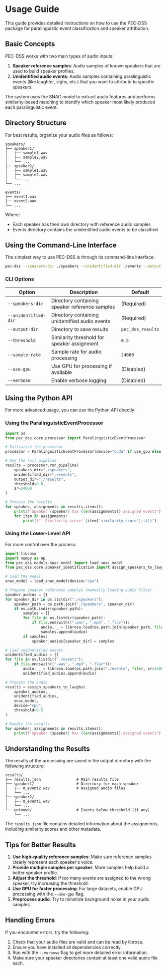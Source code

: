 # Usage Guide

This guide provides detailed instructions on how to use the PEC-DSS package for paralinguistic event classification and speaker attribution.

## Basic Concepts

PEC-DSS works with two main types of audio inputs:

1. **Speaker reference samples**: Audio samples of known speakers that are used to build speaker profiles.
2. **Unidentified audio events**: Audio samples containing paralinguistic events (like laughter, sighs, etc.) that you want to attribute to specific speakers.

The system uses the SNAC model to extract audio features and performs similarity-based matching to identify which speaker most likely produced each paralinguistic event.

## Directory Structure

For best results, organize your audio files as follows:

```
speakers/
├── speaker1/
│   ├── sample1.wav
│   ├── sample2.wav
│   └── ...
├── speaker2/
│   ├── sample1.wav
│   ├── sample2.wav
│   └── ...
└── ...

events/
├── event1.wav
├── event2.wav
└── ...
```

Where:
- Each speaker has their own directory with reference audio samples
- Events directory contains the unidentified audio events to be classified

## Using the Command-Line Interface

The simplest way to use PEC-DSS is through its command-line interface:

```bash
pec-dss --speakers-dir ./speakers --unidentified-dir ./events --output-dir ./results
```

### CLI Options

| Option | Description | Default |
|--------|-------------|---------|
| `--speakers-dir` | Directory containing speaker reference samples | (Required) |
| `--unidentified-dir` | Directory containing unidentified audio events | (Required) |
| `--output-dir` | Directory to save results | `pec_dss_results` |
| `--threshold` | Similarity threshold for speaker assignment | `0.5` |
| `--sample-rate` | Sample rate for audio processing | `24000` |
| `--use-gpu` | Use GPU for processing if available | (Disabled) |
| `--verbose` | Enable verbose logging | (Disabled) |

## Using the Python API

For more advanced usage, you can use the Python API directly:

### Using the ParalinguisticEventProcessor

```python
import os
from pec_dss.core.processor import ParalinguisticEventProcessor

# Initialize the processor
processor = ParalinguisticEventProcessor(device="cuda" if use_gpu else "cpu")

# Run the full pipeline
results = processor.run_pipeline(
    speakers_dir="./speakers",
    unidentified_dir="./events",
    output_dir="./results",
    threshold=0.6,
    sr=24000
)

# Process the results
for speaker, assignments in results.items():
    print(f"Speaker {speaker} has {len(assignments)} assigned events")
    for item in assignments:
        print(f"  Similarity score: {item['similarity_score']:.4f}")
```

### Using the Lower-Level API

For more control over the process:

```python
import librosa
import numpy as np
from pec_dss.models.snac_model import load_snac_model
from pec_dss.core.speaker_identification import assign_speakers_to_laughs

# Load the model
snac_model = load_snac_model(device="cpu")

# Prepare speaker reference samples (manually loading audio files)
speaker_audios = {}
for speaker_dir in os.listdir("./speakers"):
    speaker_path = os.path.join("./speakers", speaker_dir)
    if os.path.isdir(speaker_path):
        samples = []
        for file in os.listdir(speaker_path):
            if file.endswith((".wav", ".mp3", ".flac")):
                audio, _ = librosa.load(os.path.join(speaker_path, file), sr=24000)
                samples.append(audio)
        if samples:
            speaker_audios[speaker_dir] = samples

# Load unidentified events
unidentified_audios = []
for file in os.listdir("./events"):
    if file.endswith((".wav", ".mp3", ".flac")):
        audio, _ = librosa.load(os.path.join("./events", file), sr=24000)
        unidentified_audios.append(audio)

# Process the audio
results = assign_speakers_to_laughs(
    speaker_audios, 
    unidentified_audios, 
    snac_model, 
    device="cpu",
    threshold=0.5
)

# Handle the results
for speaker, assignments in results.items():
    print(f"Speaker {speaker} has {len(assignments)} assigned events")
```

## Understanding the Results

The results of the processing are saved in the output directory with the following structure:

```
results/
├── results.json                # Main results file
├── speaker1/                   # Directory for each speaker
│   ├── 0_event2.wav            # Assigned audio files
│   └── ...
├── speaker2/
│   ├── 0_event1.wav
│   └── ...
└── unknown/                    # Events below threshold (if any)
    └── ...
```

The `results.json` file contains detailed information about the assignments, including similarity scores and other metadata.

## Tips for Better Results

1. **Use high-quality reference samples**: Make sure reference samples clearly represent each speaker's voice.
2. **Provide multiple samples per speaker**: More samples help build a better speaker profile.
3. **Adjust the threshold**: If too many events are assigned to the wrong speaker, try increasing the threshold.
4. **Use GPU for faster processing**: For large datasets, enable GPU processing with the `--use-gpu` flag.
5. **Preprocess audio**: Try to minimize background noise in your audio samples.

## Handling Errors

If you encounter errors, try the following:

1. Check that your audio files are valid and can be read by librosa.
2. Ensure you have installed all dependencies correctly.
3. Run with the `--verbose` flag to get more detailed error information.
4. Make sure your speaker directories contain at least one valid audio file each. 